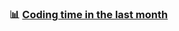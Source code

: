 ### :bar_chart: [Coding time in the last month](https://github.com/muety/wakapi)

<!--START_SECTION:waka-->

<!--END_SECTION:waka-->
